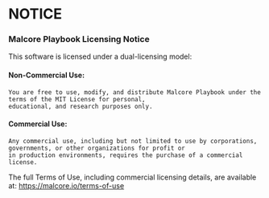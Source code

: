 # NOTICE
### Malcore Playbook Licensing Notice

This software is licensed under a dual-licensing model:

#### Non-Commercial Use:
```
You are free to use, modify, and distribute Malcore Playbook under the terms of the MIT License for personal, 
educational, and research purposes only.
```

#### Commercial Use:
```
Any commercial use, including but not limited to use by corporations, governments, or other organizations for profit or
in production environments, requires the purchase of a commercial license.
```

The full Terms of Use, including commercial licensing details, are available at: https://malcore.io/terms-of-use